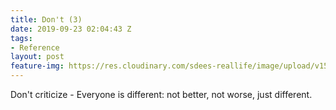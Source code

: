 ```yaml
---
title: Don't (3)
date: 2019-09-23 02:04:43 Z
tags:
- Reference
layout: post
feature-img: https://res.cloudinary.com/sdees-reallife/image/upload/v1555658919/sample_feature_img.png
---
```


Don't criticize - Everyone is different: not better, not worse, just different.
